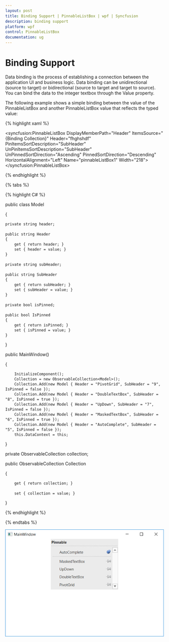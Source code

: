```yaml
---
layout: post
title: Binding Support | PinnableListBox | wpf | Syncfusion
description: binding support
platform: wpf
control: PinnableListBox 
documentation: ug
---
```


# Binding Support

Data binding is the process of establishing a connection between the application UI and business logic. Data binding can be unidirectional (source to target) or bidirectional (source to target and target to source). You can bind the data to the integer textbox through the Value property.

The following example shows a simple binding between the value of the PinnableListBox and another PinnableListBox value that reflects the typed value:

{% highlight xaml %}

 <syncfusion:PinnableListBox DisplayMemberPath="Header" ItemsSource="{Binding Collection}" Header="fhghshdf" 
                    PinItemsSortDescription="SubHeader" UnPinItemsSortDescription="SubHeader" 
                    UnPinnedSortDirection="Ascending" PinnedSortDirection="Descending"
                    HorizontalAlignment="Left"  Name="pinnableListBox1"  Width="218">
 </syncfusion:PinnableListBox>

{% endhighlight %}

{% tabs %}

{% highlight C# %}

public class Model

{

    private string header;

    public string Header
    {
        get { return header; }
        set { header = value; }
    }

    private string subHeader;

    public string SubHeader
    {
        get { return subHeader; }
        set { subHeader = value; }
    }

    private bool isPinned;

    public bool IsPinned
    {
        get { return isPinned; }
        set { isPinned = value; }
    }

}


  public MainWindow()

  {

        InitializeComponent();
        Collection = new ObservableCollection<Model>();
        Collection.Add(new Model { Header = "PivotGrid", SubHeader = "9", IsPinned = false });
        Collection.Add(new Model { Header = "DoubleTextBox", SubHeader = "8", IsPinned = true });
        Collection.Add(new Model { Header = "UpDown", SubHeader = "7", IsPinned = false });
        Collection.Add(new Model { Header = "MaskedTextBox", SubHeader = "6", IsPinned = true });
        Collection.Add(new Model { Header = "AutoComplete", SubHeader = "5", IsPinned = false });
        this.DataContext = this;

  }

  private ObservableCollection<Model> collection;

  public ObservableCollection<Model> Collection
  
  {
  
        get { return collection; }
  
        set { collection = value; }
  
  }


{% endhighlight %}

{% endtabs %}

![](Binding-Support_images/Binding-Support_img1.png)


